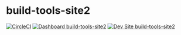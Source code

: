 # build-tools-site2

[![CircleCI](https://circleci.com/gh/tristanhipolito/build-tools-site2.svg?style=shield)](https://circleci.com/gh/tristanhipolito/build-tools-site2)
[![Dashboard build-tools-site2](https://img.shields.io/badge/dashboard-build_tools_site2-yellow.svg)](https://dashboard.pantheon.io/sites/d9b1e3fb-2950-4577-999d-dcf350de2fec#dev/code)
[![Dev Site build-tools-site2](https://img.shields.io/badge/site-build_tools_site2-blue.svg)](http://dev-build-tools-site2.pantheonsite.io/)